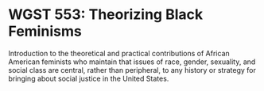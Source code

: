 # WGST 553: Theorizing Black Feminisms

Introduction to the theoretical and practical contributions of African American feminists who maintain that issues of race, gender, sexuality, and social class are central, rather than peripheral, to any history or strategy for bringing about social justice in the United States.